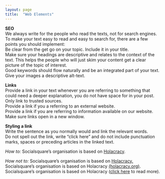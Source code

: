 ```yaml
---
layout: page
title:  "Web Elements"
---
```


**SEO**  
We always write for the people who read the texts, not for search engines.  
To make your text easy to read and easy to search for, there are a few points you should implement:  
Be clear from the get go on your topic. Include it in your title.   
Make sure your headings are descriptive and relates to the context of the text. This helps the people who will just skim your content get a clear picture of the topic of interest.  
Good keywords should flow naturally and be an integrated part of your text.   
Give your images a descriptive alt-text.  

**Links**  
Provide a link in your text whenever you are referring to something that could need a deeper explanation, you do not have space for in your post. Only link to trusted sources.  
Provide a link if you a referring to an external website.  
Provide a link if you are referring to information available on our website.  
Make sure links open in a new window.   

**Styling a link**  
Write the sentence as you normally would and link the relevant words.  
Do not spell out the link, write “click here” and do not include punctuation marks, spaces or preceding articles in the linked text. 

_How to:_
Socialsquare’s organisation is based on [Holacracy](www.holacracy.org).

_How not to:_
Socialsquare’s organisation is based on [Holacracy.](www.holacracy.org)  
Socialsquare’s organisation is based on Holacracy [(holacracy.org)](www.holacracy.org).    
Socialsquare’s organisation is based on Holacracy ([click here](www.holacracy.org) to read more).  
